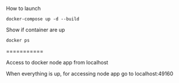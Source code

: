 How to launch

`docker-compose up -d --build`

Show if container are up

`docker ps`

===========

Access to docker node app from localhost

When everything is up, for accessing node app go to localhost:49160
